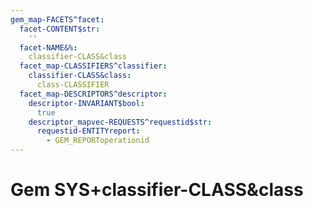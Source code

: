 ```yaml
---
gem_map-FACETS^facet:
  facet-CONTENT$str:
    ''
  facet-NAME&%:
    classifier-CLASS&class
  facet_map-CLASSIFIERS^classifier:
    classifier-CLASS&class:
      class-CLASSIFIER
  facet_map-DESCRIPTORS^descriptor:
    descriptor-INVARIANT$bool:
      true
    descriptor_mapvec-REQUESTS^requestid$str:
      requestid-ENTITYreport:
        - GEM_REPORToperationid
---
```

# Gem SYS+classifier-CLASS&class

